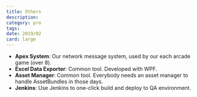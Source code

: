 ```yaml
---
title: Others
description: 
category: pro
tags: 
date: 2019/02
card: large
---
```


- **Apex System**: Our network message system, used by our each arcade game (over 8).
- **Excel Data Exporter**: Common tool. Developed with WPF.
- **Asset Manager**: Common tool. Everybody needs an asset manager to handle AssetBundles in those days.
- **Jenkins**: Use Jenkins to one-click build and deploy to QA environment.
